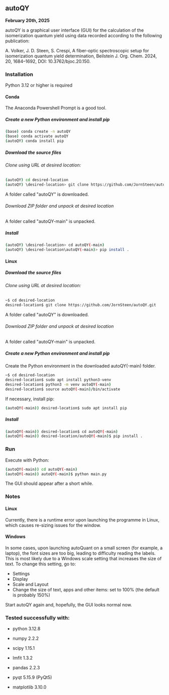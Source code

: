 ## autoQY
**February 20th, 2025**

autoQY is a graphical user interface (GUI) for the calculation of the isomerization quantum yield using data recorded according to the following publication:

A. Volker, J. D. Steen, S. Crespi, A fiber-optic spectroscopic setup for isomerization quantum yield determination, Beilstein J. Org. Chem. 2024, 20, 1684–1692, DOI: 10.3762/bjoc.20.150.

### Installation
Python 3.12 or higher is required

#### Conda
The Anaconda Powershell Prompt is a good tool.
##### Create a new Python environment and install pip
```bash
(base) conda create -n autoQY
(base) conda activate autoQY
(autoQY) conda install pip
```

##### Download the source files
###### Clone using URL at desired location:
```bash
(autoQY) cd desired-location
(autoQY) \desired-location> git clone https://github.com/JornSteen/autoQY.git
```
A folder called "autoQY" is downloaded.

###### Download ZIP folder and unpack at desired location
A folder called "autoQY-main" is unpacked.

##### Install
```bash
(autoQY) \desired-location> cd autoQY(-main)
(autoQY) \desired-location\autoQY(-main)> pip install .
```

#### Linux
##### Download the source files
###### Clone using URL at desired location:
```bash
~$ cd desired-location
desired-location$ git clone https://github.com/JornSteen/autoQY.git
```
A folder called "autoQY" is downloaded.

###### Download ZIP folder and unpack at desired location
A folder called "autoQY-main" is unpacked.

##### Create a new Python environment and install pip
Create the Python environment in the downloaded autoQY(-main) folder.
```bash
~$ cd desired-location
desired-location$ sudo apt install python3-venv
desired-location$ python3 -m venv autoQY(-main)
desired-location$ source autoQY(-main)/bin/activate
```
If necessary, install pip:
```bash
(autoQY(-main)) desired-location$ sudo apt install pip
```

##### Install
```bash
(autoQY(-main)) desired-location$ cd autoQY(-main)
(autoQY(-main)) desired-location/autoQY(-main)$ pip install .
```

### Run
Execute with Python:
```bash
(autoQY(-main)) cd autoQY(-main)
(autoQY(-main)) autoQY(-main)$ python main.py
```
The GUI should appear after a short while.

### Notes
#### Linux
Currently, there is a runtime error upon launching the programme in Linux, which causes re-sizing issues for the window.

#### Windows
In some cases, upon launching autoQuant on a small screen (for example, a laptop), the font sizes are too big, leading to difficulty reading the labels. This is most likely due to a Windows scale setting that increases the size of text.
To change this setting, go to:
- Settings
- Display
- Scale and Layout
- Change the size of text, apps and other items: set to 100% (the default is probably 150%)

Start autoQY again and, hopefully, the GUI looks normal now.

### Tested successfully with:
- python 3.12.8

- numpy 2.2.2
- scipy 1.15.1
- lmfit 1.3.2
- pandas 2.2.3
- pyqt 5.15.9 (PyQt5)
- matplotlib 3.10.0
